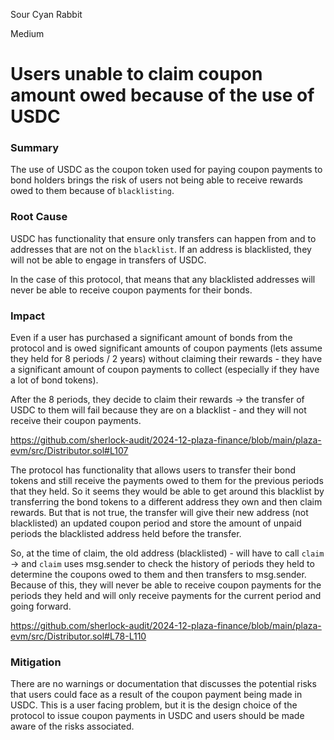 Sour Cyan Rabbit

Medium

# Users unable to claim coupon amount owed because of the use of USDC

### Summary

The use of USDC as the coupon token used for paying coupon payments to bond holders brings the risk of users not being able to receive rewards owed to them because of `blacklisting`.

### Root Cause

USDC has functionality that ensure only transfers can happen from and to addresses that are not on the `blacklist`. If an address is blacklisted, they will not be able to engage in transfers of USDC. 

In the case of this protocol, that means that any blacklisted addresses will never be able to receive coupon payments for their bonds. 


### Impact

Even if a user has purchased a significant amount of bonds from the protocol and is owed significant amounts of coupon payments (lets assume they held for 8 periods / 2 years) without claiming their rewards - they have a significant amount of coupon payments to collect (especially if they have a lot of bond tokens). 

After the 8 periods, they decide to claim their rewards -> the transfer of USDC to them will fail because they are on a blacklist - and they will not receive their coupon payments.

https://github.com/sherlock-audit/2024-12-plaza-finance/blob/main/plaza-evm/src/Distributor.sol#L107

The protocol has functionality that allows users to transfer their bond tokens and still receive the payments owed to them for the previous periods that they held. So it seems they would be able to get around this blacklist by transferring the bond tokens to a different address they own and then claim rewards. But that is not true, the transfer will give their new address (not blacklisted) an updated coupon period and store the amount of unpaid periods the blacklisted address held before the transfer. 

So, at the time of claim, the old address (blacklisted) - will have to call `claim` -> and `claim` uses msg.sender to check the history of periods they held to determine the coupons owed to them and then transfers to msg.sender. Because of this, they will never be able to receive coupon payments for the periods they held and will only receive payments for the current period and going forward.


https://github.com/sherlock-audit/2024-12-plaza-finance/blob/main/plaza-evm/src/Distributor.sol#L78-L110

### Mitigation

There are no warnings or documentation that discusses the potential risks that users could face as a result of the coupon payment being made in USDC. This is a user facing problem, but it is the design choice of the protocol to issue coupon payments in USDC and users should be made aware of the risks associated. 